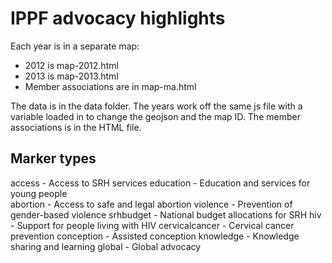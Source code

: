 IPPF advocacy highlights
=====

Each year is in a separate map:
- 2012 is map-2012.html 
- 2013 is map-2013.html
- Member associations are in map-ma.html

The data is in the data folder. The years work off the same js file with a variable loaded in to change the geojson and the map ID. The member associations is in the HTML file. 

## Marker types
access - Access to SRH services
education - Education and services for young people           
abortion - Access to safe and legal abortion
violence - Prevention of gender-based violence
srhbudget - National budget allocations for SRH
hiv - Support for people living with HIV
cervicalcancer - Cervical cancer prevention
conception - Assisted conception 
knowledge - Knowledge sharing and learning
global - Global advocacy
